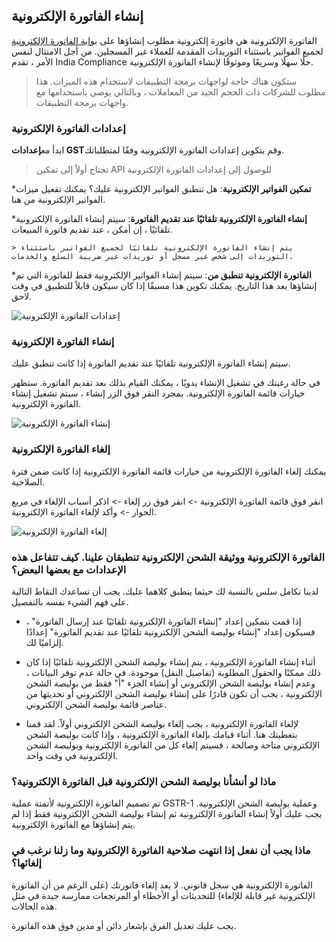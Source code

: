 ## إنشاء الفاتورة الإلكترونية

الفاتورة الإلكترونية هي فاتورة إلكترونية مطلوب إنشاؤها على [بوابة الفاتورة الإلكترونية](https://einvoice1.gst.gov.in/) لجميع الفواتير باستثناء التوريدات المقدمة للعملاء غير المسجلين. من أجل الامتثال لنفس الأمر ، تقدم India Compliance حلًا سهلًا وسريعًا وموثوقًا لإنشاء الفاتورة الإلكترونية.

> ستكون هناك حاجة لواجهات برمجة التطبيقات لاستخدام هذه الميزات. هذا مطلوب للشركات ذات الحجم الجيد من المعاملات ، وبالتالي يوصى باستخدامها مع واجهات برمجة التطبيقات.

### إعدادات الفاتورة الإلكترونية

ابدأ مع**إعدادات GST**وقم بتكوين إعدادات الفاتورة الإلكترونية وفقًا لمتطلباتك.

> تحتاج أولاً إلى تمكين API للوصول إلى إعدادات الفاتورة الإلكترونية

***تمكين الفواتير الإلكترونية**: هل تنطبق الفواتير الإلكترونية عليك؟ يمكنك تفعيل ميزات الفواتير الإلكترونية من هنا.
    
***إنشاء الفاتورة الإلكترونية تلقائيًا عند تقديم الفاتورة**: سيتم إنشاء الفاتورة الإلكترونية تلقائيًا ، إن أمكن ، عند تقديم فاتورة المبيعات.
    
    > يتم إنشاء الفاتورة الإلكترونية تلقائيًا لجميع الفواتير باستثناء التوريدات إلى شخص غير مسجل أو توريدات غير ضريبة السلع والخدمات.
    
***الفاتورة الإلكترونية تنطبق من**: سيتم إنشاء الفواتير الإلكترونية فقط للفاتورة التي تم إنشاؤها بعد هذا التاريخ. يمكنك تكوين هذا مسبقًا إذا كان سيكون قابلاً للتطبيق في وقت لاحق.
    

![إعدادات الفاتورة الإلكترونية](https://docs.erpnext.com/files/e_invoice_settings.png)

### إنشاء الفاتورة الإلكترونية

سيتم إنشاء الفاتورة الإلكترونية تلقائيًا عند تقديم الفاتورة إذا كانت تنطبق عليك.

في حالة رغبتك في تشغيل الإنشاء يدويًا ، يمكنك القيام بذلك بعد تقديم الفاتورة. ستظهر خيارات قائمة الفاتورة الإلكترونية. بمجرد النقر فوق الزر إنشاء ، سيتم تشغيل إنشاء الفاتورة الإلكترونية.

![إنشاء الفاتورة الإلكترونية](https://docs.erpnext.com/files/generating_e_invoice.gif)

### إلغاء الفاتورة الإلكترونية

يمكنك إلغاء الفاتورة الإلكترونية من خيارات قائمة الفاتورة الإلكترونية إذا كانت ضمن فترة الصلاحية.

انقر فوق قائمة الفاتورة الإلكترونية -> انقر فوق زر إلغاء -> اذكر أسباب الإلغاء في مربع الحوار -> وأكد لإلغاء الفاتورة الإلكترونية.

![إلغاء الفاتورة الإلكترونية](https://docs.erpnext.com/files/cancelling_e_invoice.gif)

### الفاتورة الإلكترونية ووثيقة الشحن الإلكترونية تنطبقان علينا. كيف تتفاعل هذه الإعدادات مع بعضها البعض؟

لدينا تكامل سلس بالنسبة لك حيثما ينطبق كلاهما عليك. يجب أن تساعدك النقاط التالية على فهم الشيء نفسه بالتفصيل.

* إذا قمت بتمكين إعداد "إنشاء الفاتورة الإلكترونية تلقائيًا عند إرسال الفاتورة" ، فسيكون إعداد "إنشاء بوليصة الشحن الإلكترونية تلقائيًا عند تقديم الفاتورة" إعدادًا إلزاميًا لك.
    
* أثناء إنشاء الفاتورة الإلكترونية ، يتم إنشاء بوليصة الشحن الإلكترونية تلقائيًا إذا كان ذلك ممكنًا والحقول المطلوبة (تفاصيل النقل) موجودة. في حالة عدم توفر البيانات ، وعدم إنشاء بوليصة الشحن الإلكتروني أو إنشاء الجزء "أ" فقط من بوليصة الشحن الإلكترونية ، يجب أن تكون قادرًا على إنشاء بوليصة الشحن الإلكتروني أو تحديثها من عناصر قائمة بوليصة الشحن الإلكتروني.
    
* لإلغاء الفاتورة الإلكترونية ، يجب إلغاء بوليصة الشحن الإلكتروني أولاً. لقد قمنا بتغطيتك هنا. أثناء قيامك بإلغاء الفاتورة الإلكترونية ، وإذا كانت بوليصة الشحن الإلكتروني متاحة وصالحة ، فسيتم إلغاء كل من الفاتورة الإلكترونية وبوليصة الشحن الإلكترونية في وقت واحد.
    

### ماذا لو أنشأنا بوليصة الشحن الإلكترونية قبل الفاتورة الإلكترونية؟

تم تصميم الفاتورة الإلكترونية لأتمتة عملية GSTR-1 وعملية بوليصة الشحن الإلكترونية. يجب عليك أولاً إنشاء الفاتورة الإلكترونية ثم إنشاء بوليصة الشحن الإلكترونية فقط إذا لم يتم إنشاؤها مع الفاتورة الإلكترونية.

### ماذا يجب أن نفعل إذا انتهت صلاحية الفاتورة الإلكترونية وما زلنا نرغب في إلغائها؟

الفاتورة الإلكترونية هي سجل قانوني. لا يعد إلغاء فاتورتك (على الرغم من أن الفاتورة الإلكترونية غير قابلة للإلغاء) للتحديثات أو الأخطاء أو المرتجعات ممارسة جيدة في مثل هذه الحالات.

يجب عليك تعديل الفرق بإشعار دائن أو مدين فوق هذه الفاتورة.
